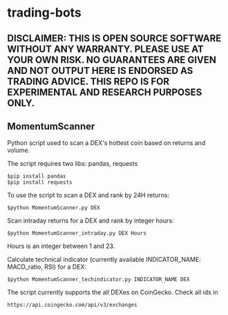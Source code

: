 # trading-bots

## DISCLAIMER: THIS IS OPEN SOURCE SOFTWARE WITHOUT ANY WARRANTY. PLEASE USE AT YOUR OWN RISK. NO GUARANTEES ARE GIVEN AND NOT OUTPUT HERE IS ENDORSED AS TRADING ADVICE. THIS REPO IS FOR EXPERIMENTAL AND RESEARCH PURPOSES ONLY.

## MomentumScanner
Python script used to scan a DEX's hottest coin based on returns and volume.

The script requires two libs: pandas, requests
```
$pip install pandas
$pip install requests
```
To use the script to scan a DEX and rank by 24H returns: 
```
$python MomentumScanner.py DEX
```
Scan intraday returns for a DEX and rank by integer hours:
```
$python MomentumScanner_intraday.py DEX Hours
```
Hours is an integer between 1 and 23. 

Calculate technical indicator (currently available INDICATOR_NAME: MACD_ratio, RSI) for a DEX:
```
$python MomentumScanner_techindicator.py INDICATOR_NAME DEX 
```

The script currently supports the all DEXes on CoinGecko. Check all ids in
```
https://api.coingecko.com/api/v3/exchanges
```
